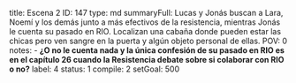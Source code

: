 title:          Escena 2
ID:             147
type:           md
summaryFull:    Lucas y Jonás buscan a Lara, Noemí y los demás junto a más efectivos de la resistencia, mientras Jonás le cuenta su pasado en RIO. Localizan una cabaña donde pueden estar las chicas pero ven sangre en la puerta y algún objeto personal de ellas.
POV:            0
notes:          - **¿O no le cuenta nada y la única confesión de su pasado en RIO es en el capítulo 26 cuando la Resistencia debate sobre si colaborar con RIO o no?**
label:          4
status:         1
compile:        2
setGoal:        500


